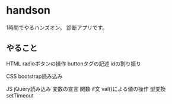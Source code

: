 # handson

1時間でやるハンズオン。
診断アプリです。

## やること

HTML
radioボタンの操作
buttonタグの記述
idの割り振り

CSS
bootstrap読み込み

JS
jQuery読み込み
変数の宣言
関数
if文
val()による値の操作
型変換
setTimeout
